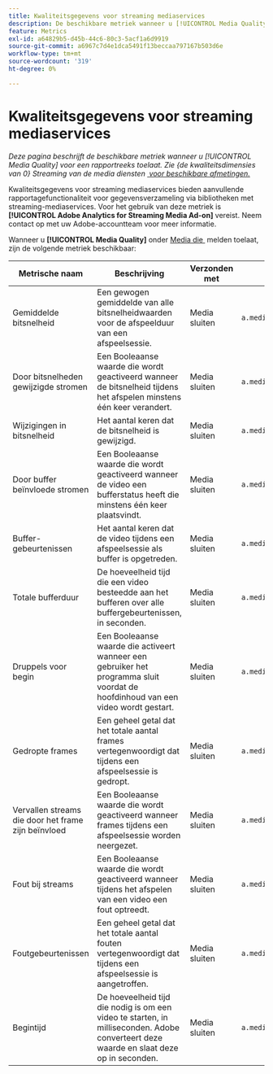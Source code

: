 ```yaml
---
title: Kwaliteitsgegevens voor streaming mediaservices
description: De beschikbare metriek wanneer u [!UICONTROL Media Quality] voor een rapportreeks toelaat.
feature: Metrics
exl-id: a64829b5-d45b-44c6-80c3-5acf1a6d9919
source-git-commit: a6967c7d4e1dca5491f13beccaa797167b503d6e
workflow-type: tm+mt
source-wordcount: '319'
ht-degree: 0%

---
```


# Kwaliteitsgegevens voor streaming mediaservices

*Deze pagina beschrijft de beschikbare metriek wanneer u [!UICONTROL Media Quality] voor een rapportreeks toelaat. Zie {de kwaliteitsdimensies van 0} Streaming van de media diensten [&#x200B; voor beschikbare afmetingen.](../dimensions/sm-quality.md)*

Kwaliteitsgegevens voor streaming mediaservices bieden aanvullende rapportagefunctionaliteit voor gegevensverzameling via bibliotheken met streaming-mediaservices. Voor het gebruik van deze metriek is **[!UICONTROL Adobe Analytics for Streaming Media Ad-on]** vereist. Neem contact op met uw Adobe-accountteam voor meer informatie.

Wanneer u **[!UICONTROL Media Quality]** onder [&#x200B; Media die &#x200B;](/help/admin/tools/manage-rs/edit-settings/media-management.md) melden toelaat, zijn de volgende metriek beschikbaar:

| Metrische naam | Beschrijving | Verzonden met | Variabele van contextgegevens |
| --- | --- | --- | --- |
| Gemiddelde bitsnelheid | Een gewogen gemiddelde van alle bitsnelheidwaarden voor de afspeelduur van een afspeelsessie. | Media sluiten | `a.media.qoe.bitrateAverage` |
| Door bitsnelheden gewijzigde stromen | Een Booleaanse waarde die wordt geactiveerd wanneer de bitsnelheid tijdens het afspelen minstens één keer verandert. | Media sluiten | `a.media.qoe.bitrateChange` |
| Wijzigingen in bitsnelheid | Het aantal keren dat de bitsnelheid is gewijzigd. | Media sluiten | `a.media.qoe.bitrateChangeCount` |
| Door buffer beïnvloede stromen | Een Booleaanse waarde die wordt geactiveerd wanneer de video een bufferstatus heeft die minstens één keer plaatsvindt. | Media sluiten | `a.media.qoe.buffer` |
| Buffer-gebeurtenissen | Het aantal keren dat de video tijdens een afspeelsessie als buffer is opgetreden. | Media sluiten | `a.media.qoe.bufferCount` |
| Totale bufferduur | De hoeveelheid tijd die een video besteedde aan het bufferen over alle buffergebeurtenissen, in seconden. | Media sluiten | `a.media.qoe.bufferTime` |
| Druppels voor begin | Een Booleaanse waarde die activeert wanneer een gebruiker het programma sluit voordat de hoofdinhoud van een video wordt gestart. | Media sluiten | `a.media.qoe.dropBeforeStart` |
| Gedropte frames | Een geheel getal dat het totale aantal frames vertegenwoordigt dat tijdens een afspeelsessie is gedropt. | Media sluiten | `a.media.qoe.droppedFrameCount` |
| Vervallen streams die door het frame zijn beïnvloed | Een Booleaanse waarde die wordt geactiveerd wanneer frames tijdens een afspeelsessie worden neergezet. | Media sluiten | `a.media.qoe.droppedFrames` |
| Fout bij streams | Een Booleaanse waarde die wordt geactiveerd wanneer tijdens het afspelen van een video een fout optreedt. | Media sluiten | `a.media.qoe.error` |
| Foutgebeurtenissen | Een geheel getal dat het totale aantal fouten vertegenwoordigt dat tijdens een afspeelsessie is aangetroffen. | Media sluiten | `a.media.qoe.errorCount` |
| Begintijd | De hoeveelheid tijd die nodig is om een video te starten, in milliseconden. Adobe converteert deze waarde en slaat deze op in seconden. | Media sluiten | `a.media.qoe.timeToStart` |

